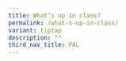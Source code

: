 ```yaml
---
title: What’s up in class?
permalink: /what-s-up-in-class/
variant: tiptap
description: ""
third_nav_title: PAL
---
```

